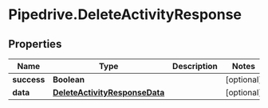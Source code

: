 # Pipedrive.DeleteActivityResponse

## Properties

Name | Type | Description | Notes
------------ | ------------- | ------------- | -------------
**success** | **Boolean** |  | [optional] 
**data** | [**DeleteActivityResponseData**](DeleteActivityResponseData.md) |  | [optional] 


